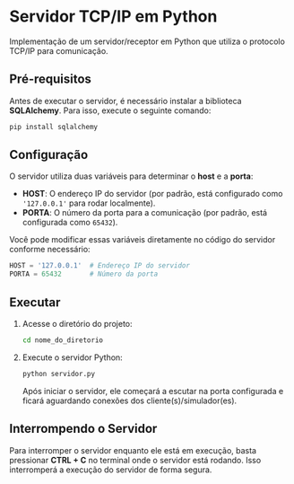 # Servidor TCP/IP em Python

Implementação de um servidor/receptor em Python que utiliza o protocolo TCP/IP para comunicação. 

## Pré-requisitos

Antes de executar o servidor, é necessário instalar a biblioteca **SQLAlchemy**. Para isso, execute o seguinte comando:

```bash
pip install sqlalchemy
```

## Configuração

O servidor utiliza duas variáveis para determinar o **host** e a **porta**:

- **HOST**: O endereço IP do servidor (por padrão, está configurado como `'127.0.0.1'` para rodar localmente).
- **PORTA**: O número da porta para a comunicação (por padrão, está configurada como `65432`).

Você pode modificar essas variáveis diretamente no código do servidor conforme necessário:

```python
HOST = '127.0.0.1'  # Endereço IP do servidor
PORTA = 65432       # Número da porta
```

## Executar

1. Acesse o diretório do projeto:
   ```bash
   cd nome_do_diretorio
   ```

2. Execute o servidor Python:
   ```bash
   python servidor.py
   ```

   Após iniciar o servidor, ele começará a escutar na porta configurada e ficará aguardando conexões dos cliente(s)/simulador(es).

## Interrompendo o Servidor

Para interromper o servidor enquanto ele está em execução, basta pressionar **CTRL + C** no terminal onde o servidor está rodando. 
Isso interromperá a execução do servidor de forma segura.
